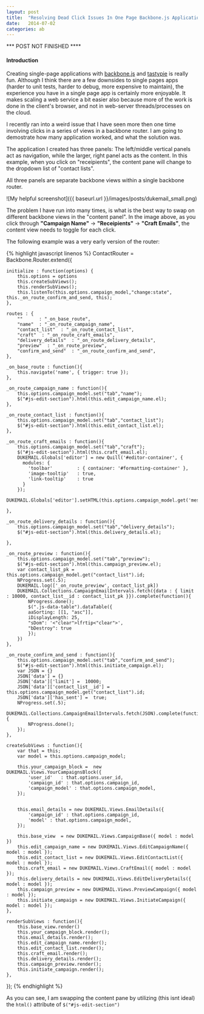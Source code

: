 ```yaml
---
layout: post
title:  "Resolving Dead Click Issues In One Page Backbone.js Applications"
date:   2014-07-02
categories: ab
---
```


*** POST NOT FINISHED ****

#### Introduction

Creating single-page applications with [backbone.js](http://backbonejs.org/) and [tastypie](https://django-tastypie.readthedocs.org/en/latest/) is really fun. Although I think there are a few downsides to single pages apps (harder to unit tests, harder to debug, more expensive to maintain), the experience you have in a single page app is certainly more enjoyable. It makes scaling a web service a bit easier also because more of the work is done in the client's browser, and not in web-server threads/processes on the cloud.

I recently ran into a weird issue that I have seen more then one time involving clicks in a series of views in a backbone
router. I am going to demostrate how many application worked, and what the solution was.

The application I created has three panels: The left/middle vertical panels act as navigation, while the larger, right panel acts as the content. In this example, when you click on "receipients", the content pane will change to the dropdown list of "contact lists".

All three panels are separate backbone views within a single backbone router.


![My helpful screenshot]({{ baseurl.url }}/images/posts/dukemail_small.png)

The problem I have run into many times, is what is the best way to swap on different backbone views in the "content panel". In the image above, as you click through **"Campaign Name"** -> **"Receipients"** -> **"Craft Emails"**, the content view needs to toggle for each click.

The following example was a very early version of the router:

{% highlight javascript linenos %}
ContactRouter = Backbone.Router.extend({

	initialize : function(options) {
		this.options = options
		this.createSubViews();
		this.renderSubViews();
		this.listenTo(this.options.campaign_model,"change:state", this._on_route_confirm_and_send, this);
	},

	routes : {
		""  	: "_on_base_route",
		"name"  : "_on_route_campaign_name",
		"contact_list"  : "_on_route_contact_list",
		"craft"  : "_on_route_craft_emails",
		"delivery_details"  : "_on_route_delivery_details",
		"preview"  : "_on_route_preview",
		"confirm_and_send"  : "_on_route_confirm_and_send",
	},

	_on_base_route : function(){
		this.navigate('name', { trigger: true });
	},

 	_on_route_campaign_name : function(){
		this.options.campaign_model.set("tab","name");
		$("#js-edit-section").html(this.edit_campaign_name.el);
	},

 	_on_route_contact_list : function(){
		this.options.campaign_model.set("tab","contact_list");
		$("#js-edit-section").html(this.edit_contact_list.el);
	},

 	_on_route_craft_emails : function(){
		this.options.campaign_model.set("tab","craft");
		$("#js-edit-section").html(this.craft_email.el);
	    DUKEMAIL.Globals['editor'] = new Quill('#editor-container', {
	      modules: {
	        'toolbar'         : { container: '#formatting-container' },
	        'image-tooltip'   : true,
	        'link-tooltip'    : true
	      }
	    });
		DUKEMAIL.Globals['editor'].setHTML(this.options.campaign_model.get('message'));

	},

 	_on_route_delivery_details : function(){
		this.options.campaign_model.set("tab","delivery_details");
		$("#js-edit-section").html(this.delivery_details.el);

	},

 	_on_route_preview : function(){
		this.options.campaign_model.set("tab","preview");
		$("#js-edit-section").html(this.campaign_preview.el);
		var contact_list_pk = this.options.campaign_model.get("contact_list").id;
		NProgress.set(.5);
		DUKEMAIL.log(['_on_route_preview', contact_list_pk])
		DUKEMAIL.Collections.CampaignEmailIntervals.fetch({data : { limit : 10000, contact_list__id : contact_list_pk }}).complete(function(){
			NProgress.done();
			$(".js-data-table").dataTable({
			aaSorting: [[1, "asc"]],
			iDisplayLength: 25,
			"sDom": '<"clear">lfrtip<"clear">',
			"bDestroy": true
			});
		})
	},

 	_on_route_confirm_and_send : function(){
		this.options.campaign_model.set("tab","confirm_and_send");
		$("#js-edit-section").html(this.initiate_campaign.el);
		var JSON = {}
		JSON['data'] = {}
		JSON['data']['limit'] =  10000;
		JSON['data']['contact_list__id'] =  this.options.campaign_model.get("contact_list").id;
		JSON['data']['has_sent'] =  true;
		NProgress.set(.5);
		DUKEMAIL.Collections.CampaignEmailIntervals.fetch(JSON).complete(function(){
			NProgress.done();
		});
	},

	createSubViews : function(){
		var that = this;
		var model = this.options.campaign_model;

		this.your_campaign_block =	new DUKEMAIL.Views.YourCampaignsBlock({
			'user_id'	: that.options.user_id,
			'campaign_id' : that.options.campaign_id,
			'campaign_model' : that.options.campaign_model,
		});


		this.email_details = new DUKEMAIL.Views.EmailDetails({
			'campaign_id' : that.options.campaign_id,
			'model' : that.options.campaign_model,
		});

		this.base_view  = new DUKEMAIL.Views.CampaignBase({ model : model })
		this.edit_campaign_name = new DUKEMAIL.Views.EditCampaignName({ model : model });
		this.edit_contact_list = new DUKEMAIL.Views.EditContactList({ model : model });
		this.craft_email = new DUKEMAIL.Views.CraftEmail({ model : model });
		this.delivery_details = new DUKEMAIL.Views.EditDeliveryDetails({ model : model });
		this.campaign_preview = new DUKEMAIL.Views.PreviewCampaign({ model : model });
		this.initiate_campaign = new DUKEMAIL.Views.InitiateCampaign({ model : model });
	},

	renderSubViews : function(){
		this.base_view.render()
		this.your_campaign_block.render();
		this.email_details.render();
		this.edit_campaign_name.render();
		this.edit_contact_list.render();
		this.craft_email.render();
		this.delivery_details.render();
		this.campaign_preview.render();
		this.initiate_campaign.render();
	},
});
{% endhighlight %}

As you can see, I am swapping the content pane by utilizing (this isnt ideal) the `html()` attribute of `$("#js-edit-section")`
